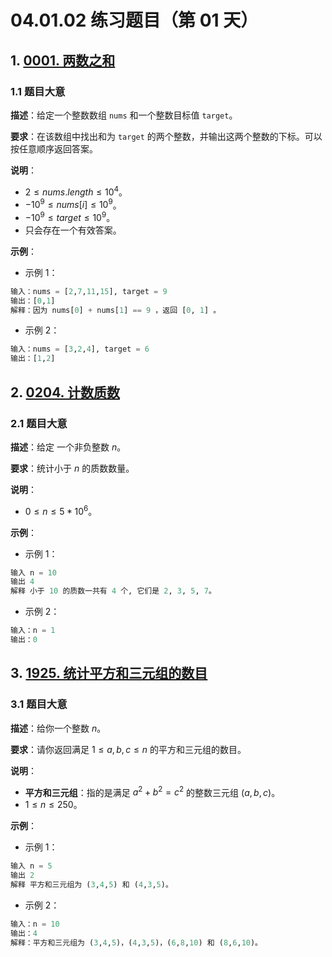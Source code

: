 # 04.01.02 练习题目（第 01 天）

## 1. [0001. 两数之和](https://leetcode.cn/problems/two-sum/)

### 1.1 题目大意

**描述**：给定一个整数数组 `nums` 和一个整数目标值 `target`。

**要求**：在该数组中找出和为 `target` 的两个整数，并输出这两个整数的下标。可以按任意顺序返回答案。

**说明**：

- $2 \le nums.length \le 10^4$。
- $-10^9 \le nums[i] \le 10^9$。
- $-10^9 \le target \le 10^9$。
- 只会存在一个有效答案。

**示例**：

- 示例 1：

```python
输入：nums = [2,7,11,15], target = 9
输出：[0,1]
解释：因为 nums[0] + nums[1] == 9 ，返回 [0, 1] 。
```

- 示例 2：

```python
输入：nums = [3,2,4], target = 6
输出：[1,2]
```

## 2. [0204. 计数质数](https://leetcode.cn/problems/count-primes/)

### 2.1 题目大意

**描述**：给定 一个非负整数 $n$。

**要求**：统计小于 $n$ 的质数数量。

**说明**：

- $0 \le n \le 5 * 10^6$。

**示例**：

- 示例 1：

```python
输入 n = 10
输出 4
解释 小于 10 的质数一共有 4 个, 它们是 2, 3, 5, 7。
```

- 示例 2：

```python
输入：n = 1
输出：0
```

## 3. [1925. 统计平方和三元组的数目](https://leetcode.cn/problems/count-square-sum-triples/)

### 3.1 题目大意

 **描述**：给你一个整数 $n$。

**要求**：请你返回满足 $1 \le a, b, c \le n$ 的平方和三元组的数目。

**说明**：

- **平方和三元组**：指的是满足 $a^2 + b^2 = c^2$ 的整数三元组 $(a, b, c)$。
- $1 \le n \le 250$。

**示例**：

- 示例 1：

```python
输入 n = 5
输出 2
解释 平方和三元组为 (3,4,5) 和 (4,3,5)。
```

- 示例 2：

```python
输入：n = 10
输出：4
解释：平方和三元组为 (3,4,5)，(4,3,5)，(6,8,10) 和 (8,6,10)。
```
